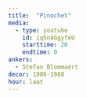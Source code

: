 ```yaml
---
title:  "Pinochet"
media:
  - type: youtube
    id: iqSn4GgyfeU
    starttime: 20
    endtime: 0
ankers:
  - Stefan Blommaert
decor: 1986-1988
hour: laat
---
```

